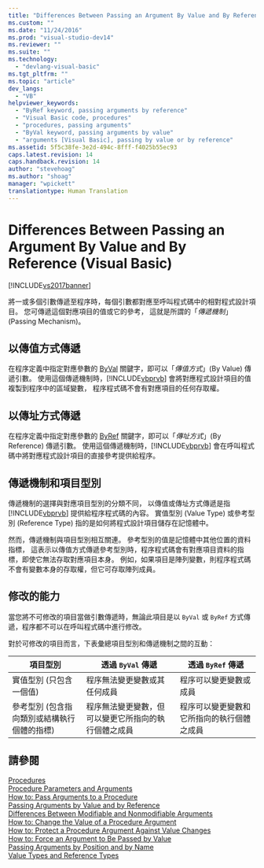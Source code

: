 ```yaml
---
title: "Differences Between Passing an Argument By Value and By Reference (Visual Basic) | Microsoft Docs"
ms.custom: ""
ms.date: "11/24/2016"
ms.prod: "visual-studio-dev14"
ms.reviewer: ""
ms.suite: ""
ms.technology: 
  - "devlang-visual-basic"
ms.tgt_pltfrm: ""
ms.topic: "article"
dev_langs: 
  - "VB"
helpviewer_keywords: 
  - "ByRef keyword, passing arguments by reference"
  - "Visual Basic code, procedures"
  - "procedures, passing arguments"
  - "ByVal keyword, passing arguments by value"
  - "arguments [Visual Basic], passing by value or by reference"
ms.assetid: 5f5c38fe-3e2d-494c-8fff-f4025b55ec93
caps.latest.revision: 14
caps.handback.revision: 14
author: "stevehoag"
ms.author: "shoag"
manager: "wpickett"
translationtype: Human Translation
---
```

# Differences Between Passing an Argument By Value and By Reference (Visual Basic)
[!INCLUDE[vs2017banner](../../../../csharp/includes/vs2017banner.md)]

將一或多個引數傳遞至程序時，每個引數都對應至呼叫程式碼中的相對程式設計項目。  您可傳遞這個對應項目的值或它的參考，  這就是所謂的「*傳遞機制*」\(Passing Mechanism\)。  
  
## 以傳值方式傳遞  
 在程序定義中指定對應參數的 [ByVal](../../../../visual-basic/language-reference/modifiers/byval.md) 關鍵字，即可以「*傳值方式*」\(By Value\) 傳遞引數。  使用這個傳遞機制時，[!INCLUDE[vbprvb](../../../../csharp/programming-guide/concepts/linq/includes/vbprvb_md.md)] 會將對應程式設計項目的值複製到程序中的區域變數，  程序程式碼不會有對應項目的任何存取權。  
  
## 以傳址方式傳遞  
 在程序定義中指定對應參數的 [ByRef](../../../../visual-basic/language-reference/modifiers/byref.md) 關鍵字，即可以「*傳址方式*」\(By Reference\) 傳遞引數。  使用這個傳遞機制時，[!INCLUDE[vbprvb](../../../../csharp/programming-guide/concepts/linq/includes/vbprvb_md.md)] 會在呼叫程式碼中將對應程式設計項目的直接參考提供給程序。  
  
## 傳遞機制和項目型別  
 傳遞機制的選擇與對應項目型別的分類不同，  以傳值或傳址方式傳遞是指 [!INCLUDE[vbprvb](../../../../csharp/programming-guide/concepts/linq/includes/vbprvb_md.md)] 提供給程序程式碼的內容。  實值型別 \(Value Type\) 或參考型別 \(Reference Type\) 指的是如何將程式設計項目儲存在記憶體中。  
  
 然而，傳遞機制與項目型別相互關連。  參考型別的值是記憶體中其他位置的資料指標，  這表示以傳值方式傳遞參考型別時，程序程式碼會有對應項目資料的指標，即使它無法存取對應項目本身。  例如，如果項目是陣列變數，則程序程式碼不會有變數本身的存取權，但它可存取陣列成員。  
  
## 修改的能力  
 當您將不可修改的項目當做引數傳遞時，無論此項目是以 `ByVal` 或 `ByRef` 方式傳遞，程序都不可以在呼叫程式碼中進行修改。  
  
 對於可修改的項目而言，下表彙總項目型別和傳遞機制之間的互動：  
  
|項目型別|透過 `ByVal` 傳遞|透過 `ByRef` 傳遞|  
|----------|-------------------|-------------------|  
|實值型別 \(只包含一個值\)|程序無法變更變數或其任何成員|程序可以變更變數或成員|  
|參考型別 \(包含指向類別或結構執行個體的指標\)|程序無法變更變數，但可以變更它所指向的執行個體之成員|程序可以變更變數和它所指向的執行個體之成員|  
  
## 請參閱  
 [Procedures](../../../../visual-basic/programming-guide/language-features/procedures/index.md)   
 [Procedure Parameters and Arguments](../../../../visual-basic/programming-guide/language-features/procedures/procedure-parameters-and-arguments.md)   
 [How to: Pass Arguments to a Procedure](../../../../visual-basic/programming-guide/language-features/procedures/how-to-pass-arguments-to-a-procedure.md)   
 [Passing Arguments by Value and by Reference](../../../../visual-basic/programming-guide/language-features/procedures/passing-arguments-by-value-and-by-reference.md)   
 [Differences Between Modifiable and Nonmodifiable Arguments](../../../../visual-basic/programming-guide/language-features/procedures/differences-between-modifiable-and-nonmodifiable-arguments.md)   
 [How to: Change the Value of a Procedure Argument](../../../../visual-basic/programming-guide/language-features/procedures/how-to-change-the-value-of-a-procedure-argument.md)   
 [How to: Protect a Procedure Argument Against Value Changes](../../../../visual-basic/programming-guide/language-features/procedures/how-to-protect-a-procedure-argument-against-value-changes.md)   
 [How to: Force an Argument to Be Passed by Value](../../../../visual-basic/programming-guide/language-features/procedures/how-to-force-an-argument-to-be-passed-by-value.md)   
 [Passing Arguments by Position and by Name](../../../../visual-basic/programming-guide/language-features/procedures/passing-arguments-by-position-and-by-name.md)   
 [Value Types and Reference Types](../../../../visual-basic/programming-guide/language-features/data-types/value-types-and-reference-types.md)